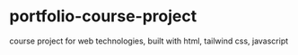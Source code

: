 # portfolio-course-project
course project for web technologies, built with html, tailwind css, javascript
